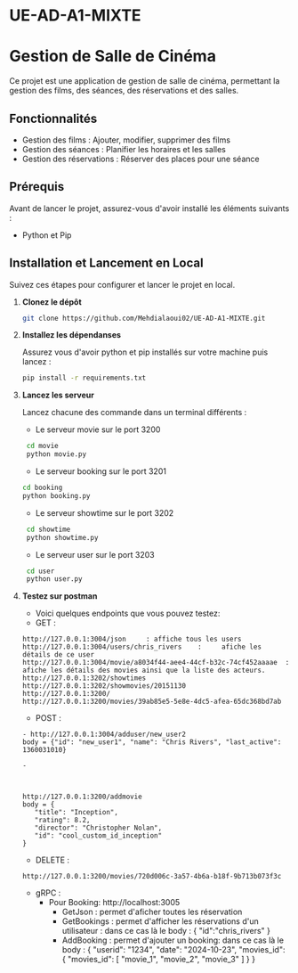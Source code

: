 # UE-AD-A1-MIXTE

# Gestion de Salle de Cinéma

Ce projet est une application de gestion de salle de cinéma, permettant la gestion des films, des séances, des réservations et des salles. 

## Fonctionnalités

- Gestion des films : Ajouter, modifier, supprimer des films
- Gestion des séances : Planifier les horaires et les salles
- Gestion des réservations : Réserver des places pour une séance

## Prérequis

Avant de lancer le projet, assurez-vous d'avoir installé les éléments suivants :

- Python et Pip

## Installation et Lancement en Local

Suivez ces étapes pour configurer et lancer le projet en local.

1. **Clonez le dépôt**

   ```bash
   git clone https://github.com/Mehdialaoui02/UE-AD-A1-MIXTE.git
   ```

2. **Installez les dépendanses**

    Assurez vous d'avoir python et pip installés sur votre machine puis lancez :
    ```bash
   pip install -r requirements.txt
   ```
3. **Lancez les serveur**

    Lancez chacune des commande dans un terminal différents :
   - Le serveur movie sur le port 3200
   ```bash 
    cd movie
    python movie.py 
   ``` 
    - Le serveur booking sur le port 3201
    ```bash 
    cd booking
    python booking.py 
   ```
   - Le serveur showtime sur le port 3202
   ```bash 
    cd showtime
    python showtime.py 
   ``` 
   - Le serveur user sur le port 3203
   ```bash 
    cd user
    python user.py 
   ```
   
4. **Testez sur postman**
   - Voici quelques endpoints que vous pouvez testez:
   - GET :
   ```
   http://127.0.0.1:3004/json     : affiche tous les users
   http://127.0.0.1:3004/users/chris_rivers    :     afiche les détails de ce user
   http://127.0.0.1:3004/movie/a8034f44-aee4-44cf-b32c-74cf452aaaae  : afiche les détails des movies ainsi que la liste des acteurs.
   http://127.0.0.1:3202/showtimes
   http://127.0.0.1:3202/showmovies/20151130
   http://127.0.0.1:3200/
   http://127.0.0.1:3200/movies/39ab85e5-5e8e-4dc5-afea-65dc368bd7ab
   ```
   - POST :
   ```
   - http://127.0.0.1:3004/adduser/new_user2
   body = {"id": "new_user1", "name": "Chris Rivers", "last_active": 1360031010}

   - 


   
   http://127.0.0.1:3200/addmovie
   body = {
      "title": "Inception",
      "rating": 8.2,
      "director": "Christopher Nolan",
      "id": "cool_custom_id_inception"
   }
   ```
   - DELETE :
   ```
   http://127.0.0.1:3200/movies/720d006c-3a57-4b6a-b18f-9b713b073f3c
   ```

   - gRPC :
     - Pour Booking: http://localhost:3005
          - GetJson : permet d'aficher toutes les réservation
          - GetBookings : permet d'afficher les réservations d'un utilisateur :
               dans ce cas là le body :
                     {
                      "id":"chris_rivers"
                     }
         - AddBooking : permet d'ajouter un booking:
              dans ce cas là le body :
                    {
                    "userid": "1234",
                    "date": "2024-10-23",
                    "movies_id": {
                      "movies_id": [
                        "movie_1",
                        "movie_2",
                        "movie_3"
                      ]
                    }
                  }
              
